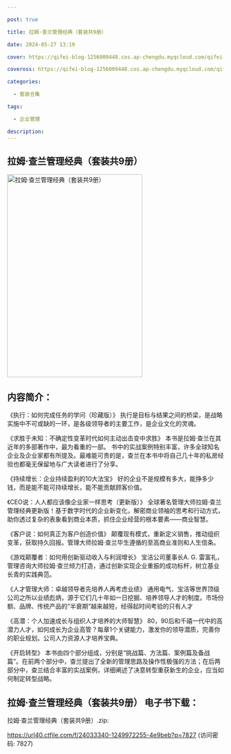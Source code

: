 ```yaml
---

post: true

title: 拉姆·查兰管理经典（套装共9册）

date: 2024-05-27 13:19

cover: https://qifei-blog-1256009448.cos.ap-chengdu.myqcloud.com/qifei-blog/65f04de79f345e8d0304e559.jpg

coveross: https://qifei-blog-1256009448.cos.ap-chengdu.myqcloud.com/qifei-blog/65f04de79f345e8d0304e559.jpg

categories:

  - 套装合集

tags:

  - 企业管理

description:
---
```


## 拉姆·查兰管理经典（套装共9册）
<img alt="拉姆·查兰管理经典（套装共9册） " class="aligncenter loading" data-was-processed="true" decoding="async" fetchpriority="high" height="471" src="https://qifei-blog-1256009448.cos.ap-chengdu.myqcloud.com/qifei-blog/65f04de79f345e8d0304e559.jpg " style="cursor: zoom-in;" width="314"/>

## 内容简介：

《执行：如何完成任务的学问（珍藏版）》 执行是目标与结果之间的桥梁，是战略实施中不可或缺的一环，是各级领导者的主要工作，是企业文化的灵魂。<br/>

《求胜于未知：不确定性变革时代如何主动出击变中求胜》 本书是拉姆·查兰在其近年的多部著作中，最为看重的一部。 书中的实战案例特别丰富，许多全球知名企业及企业家都有所提及。最难能可贵的是，查兰在本书中将自己几十年的私房经验也都毫无保留地与广大读者进行了分享。<br/>

《持续增长：企业持续盈利的10大法宝》 好的企业不是规模有多大，能挣多少钱，而是能不能可持续增长，能不能贡献顾客价值。<br/>

《CEO说：人人都应该像企业家一样思考（更新版）》 全球著名管理大师拉姆·查兰管理经典更新版！基于数字时代的企业新变化，解密商业领袖的思考和行动方式，助你透过复杂的表象看到商业本质，抓住企业经营的根本要素——商业智慧。<br/>

《客户说：如何真正为客户创造价值》 颠覆现有模式，重新定义销售，推动组织变革，获取持久回报。管理大师拉姆·查兰毕生遵循的至高商业准则和人生信条。<br/>

《游戏颠覆者：如何用创新驱动收入与利润增长》 宝洁公司董事长A. G. 雷富礼，管理咨询大师拉姆·查兰倾力打造，通过创新实现企业重振的成功标杆，树立基业长青的实践典范。<br/>

《人才管理大师：卓越领导者先培养人再考虑业绩》 通用电气、宝洁等世界顶级公司之所以业绩彪炳，源于它们几十年如一日挖掘、培养领导人才的制度。市场份额、品牌、传统产品的“半衰期”越来越短，经得起时间考验的只有人才<br/>

《高潜：个人加速成长与组织人才培养的大师智慧》 80，90后和千禧一代中的高潜力人才，如何成长为企业高管？每章1个关键能力，激发你的领导潜质，完善你的职业规划。公司人力资源人才培养宝典。<br/>

《开启转型》 本书由四个部分组成，分别是“挑战篇、方法篇、案例篇及备战篇”。在前两个部分中，查兰提出了全新的管理思路及操作性极强的方法；在后两部分中，查兰结合丰富的实战案例，详细阐述了决意转型重获新生的企业，应当如何制定转型战略。

## 拉姆·查兰管理经典（套装共9册） 电子书下载：



拉姆·查兰管理经典（套装共9册）.zip: 

https://url40.ctfile.com/f/24033340-1249972255-4e9beb?p=7827 (访问密码: 7827)
